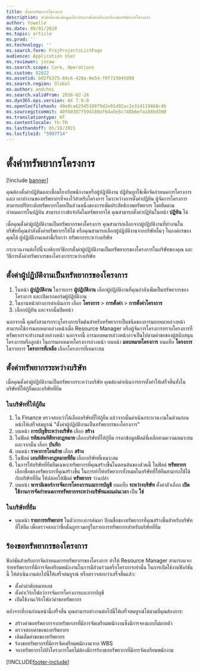 ```yaml
---
title: ตั้งค่าทรัพยากรโครงการ
description: หัวข้อนี้แสดงข้อมูลเกี่ยวกับการตั้งค่าหรือการร้องขอทรัพยากรโครงการ
author: Yowelle
ms.date: 09/01/2020
ms.topic: article
ms.prod: ''
ms.technology: ''
ms.search.form: ProjProjectsListPage
audience: Application User
ms.reviewer: josaw
ms.search.scope: Core, Operations
ms.custom: 82022
ms.assetid: bd2fb375-84c6-428a-8e54-f0f719045898
ms.search.region: Global
ms.author: andchoi
ms.search.validFrom: 2016-02-28
ms.dyn365.ops.version: AX 7.0.0
ms.openlocfilehash: 49e0ca6254518079d2e01d92ac2e31d119468c4b
ms.sourcegitcommit: 40f68387f594180af64a5e5c748b6efa188bd300
ms.translationtype: HT
ms.contentlocale: th-TH
ms.lasthandoff: 05/10/2021
ms.locfileid: "5997714"
---
```

# <a name="set-up-project-resources"></a>ตั้งค่าทรัพยากรโครงการ

[!include [banner](../includes/banner.md)]

คุณต้องตั้งค่าปฏิทินและเชื่อมโยงกับพนักงานหรือผู้ปฏิบัติงาน ปฏิทินถูกใช้เพื่อจัดกำหนดการโครงการและเวลาทำงานของทรัพยากรที่จองไว้สำหรับโครงการ ในระหว่างการตั้งค่าปฏิทิน ผู้จัดการโครงการสามารถปรับระดับทรัพยากรโดยเป็นส่วนหนึ่งของการเพิ่มประสิทธิภาพทรัพยากร โดยยึดตามกำหนดการในปฏิทิน สามารถวางข้อจำกัดในทรัพยากรได้ คุณสามารถตั้งค่าปฏิทินในหน้า **ปฏิทิน** ได้

เมื่อคุณตั้งค่าผู้ปฏิบัติงานเป็นทรัพยากรของโครงการ คุณสามารถเลือกจากผู้ปฏิบัติงานที่ทำงานในบริษัทที่คุณกำลังตั้งค่าทรัพยากรให้ได้ หรือคุณสามารถเลือกผู้ปฏิบัติงานจากบริษัทอื่นๆ ในองค์กรของคุณได้ ผู้ปฏิบัติงานเหล่านี้เรียกว่า ทรัพยากรระหว่างบริษัท

กระบวนงานต่อไปนี้จะอธิบายวิธีการตั้งค่าผู้ปฏิบัติงานเป็นทรัพยากรของโครงการในบริษัทของคุณ และวิธีการตั้งค่าทรัพยากรของโครงการระหว่างบริษัท

## <a name="set-up-a-worker-as-a-project-resource"></a>ตั้งค่าผู้ปฏิบัติงานเป็นทรัพยากรของโครงการ

1. ในหน้า **ผู้ปฏิบัติงาน** ในรายการ **ผู้ปฏิบัติงาน** เลือกผู้ปฏิบัติงานที่คุณกำลังเพิ่มเป็นทรัพยากรของโครงการ และเปิดเรกคอร์ดผู้ปฏิบัติงาน
2. ในบานหน้าต่างการดำเนินการ เลือก **โครงการ** &gt; **การตั้งค่า** &gt; **การตั้งค่าโครงการ**
3. เลือกปฏิทิน และจากนั้นปิดหน้า

นอกจากนี้ คุณยังสามารถระบุโครงการเริ่มต้นสำหรับทรัพยากรเป็นชนิดของการมอบหมายล่วงหน้า สามารถใช้การมอบหมายล่วงหน้าเมื่อ Resource Manager หรือผู้จัดการโครงการทราบโครงการที่ทรัพยากรจะทำงานด้วยล่วงหน้า นอกจากนี้ การมอบหมายล่วงหน้าอาจเป็นไปตามคำขอของผู้สนับสนุนโครงการหรือลูกค้า ในการมอบหมายโครงการล่วงหน้า บนหน้า **มอบหมายโครงการ** บนแท็บ **โครงการ** ในรายการ **โครงการที่เหลือ** เลือกโครงการที่เหมาะสม

## <a name="set-up-an-intercompany-resource"></a>ตั้งค่าทรัพยากรระหว่างบริษัท

เมื่อคุณตั้งค่าผู้ปฏิบัติงานเป็นทรัพยากรระหว่างบริษัท คุณต้องดำเนินการการตั้งค่าให้เสร็จสิ้นทั้งในบริษัทที่ให้กู้ยืมและบริษัทที่ยืม

### <a name="in-the-lending-company"></a>ในบริษัทที่ให้กู้ยืม

1. ใน Finance ตรวจสอบว่าได้เลือกบริษัทที่ให้กู้ยืม แล้วจากนั้นดำเนินกระบวนงานในส่วนก่อนหน้าให้เสร็จสมบูรณ์ "ตั้งค่าผู้ปฏิบัติงานเป็นทรัพยากรของโครงการ"
2. บนหน้า **การบัญชีระหว่างบริษัท** เลือก **สร้าง**
3. ในฟิลด์ **รหัสเอนทิตีทางกฎหมาย** เลือกบริษัทที่ให้กู้ยืม กรอกข้อมูลฟิลด์ที่เหลือตามความเหมาะสม และจากนั้น เลือก **บันทึก**
4. บนหน้า **ราคาการโอนย้าย** เลือก **สร้าง**
5. ในฟิลด์ **เอนทิตีทางกฎหมายที่ยืม** เลือกบริษัทที่เหมาะสม
6. ในการให้บริษัทที่ยืมยืมเฉพาะทรัพยากรที่คุณสร้างขึ้นในตอนต้นของส่วนนี้ ในฟิลด์ **ทรัพยากร** เลือกชื่อของทรัพยากรที่คุณสร้างขึ้น ในการทำให้ทรัพยากรทั้งหมดในบริษัทที่ให้ยืมสามารถใช้ได้กับบริษัทที่ยืม ให้ปล่อยให้ฟิลด์ **ทรัพยากร** ว่างเปล่า
7. บนหน้า **พารามิเตอร์การจัดการโครงการและการบัญชี** บนแท็บ **ระหว่างบริษัท** ตั้งค่าตัวเลือก **เปิดใช้งานการจัดกำหนดการทรัพยากรระหว่างบริษัทและแผ่นเวลา** เป็น **ใช่**

### <a name="in-the-borrowing-company"></a>ในบริษัทที่ยืม

- บนหน้า **รายการทรัพยากร** ในตัวกรองการค้นหา ป้อนชื่อของทรัพยากรที่คุณสร้างขึ้นสำหรับบริษัทที่ให้ยืม เพื่อตรวจสอบว่าชื่อนั้นถูกรวมอยู่ในรายการทรัพยากรสำหรับบริษัทที่ยืม

## <a name="request-project-resources"></a>ร้องขอทรัพยากรของโครงการ
ฟังก์ชันสำหรับการจัดกำหนดการทรัพยากรของโครงการ ทำให้ Resource Manager สามารถแจกจ่ายทรัพยากรที่มีการจัดเตรียมพนักงานในการมีส่วนร่วมหรือโครงการเท่านั้น ในการเปิดใช้งานฟังก์ชันนี้ ให้ดำเนินงานต่อไปนี้ให้เสร็จสมบูรณ์ หรือตรวจสอบว่าเสร็จสิ้นแล้ว:

- ตั้งค่าลำดับหมายเลข
- ตั้งค่าเวิร์กโฟลว์การจัดการโครงการและการบัญชี
- เปิดใช้งานเวิร์กโฟลว์คำขอทรัพยากร

หลังจากที่งานก่อนหน้านี้เสร็จสิ้น คุณสามารถทำงานต่อไปนี้ให้เสร็จสมบูรณ์ได้ตามที่คุณต้องการ:

- สร้างคำขอทรัพยากรจากทรัพยากรที่มีการจัดเตรียมพนักงานซึ่งมีการจองแบบไม่ตายตัว
- ตรวจสอบคำขอของทรัพยากร
- เติมเต็มคำขอของทรัพยากร
- ร้องขอทรัพยากรที่มีการจัดเตรียมพนักงานจาก WBS
- จองทรัพยากรไปยังโครงการโดยไม่ต้องมีการร้องขอทรัพยากรที่มีการจัดเตรียมพนักงาน


[!INCLUDE[footer-include](../includes/footer-banner.md)]